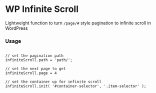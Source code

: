 # WP Infinite Scroll

Lightweight function to turn `/page/#` style pagination to infinite scroll in WordPress

### Usage

```

// set the pagination path
infiniteScroll.path = 'path/';

// set the next page to get
infiniteScroll.page = 4

// set the container up for infinite scroll
infiniteScroll.init( '#container-selector', '.item-selector' );

```